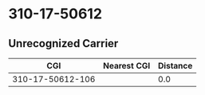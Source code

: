 # 310-17-50612
## Unrecognized Carrier


| CGI | Nearest CGI | Distance |
|-----|-------------|----------|
| 310-17-50612-106 |  | 0.0 |
